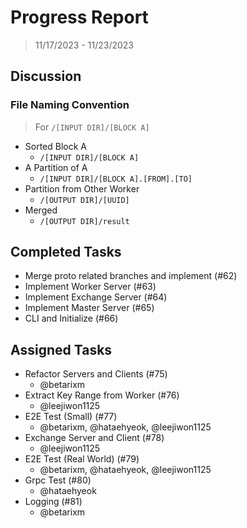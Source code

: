 # Progress Report

> 11/17/2023 - 11/23/2023

## Discussion

### File Naming Convention

> For `/[INPUT DIR]/[BLOCK A]`

- Sorted Block A
  - `/[INPUT DIR]/[BLOCK A]`
- A Partition of A
  - `/[INPUT DIR]/[BLOCK A].[FROM].[TO]`
- Partition from Other Worker
  - `/[OUTPUT DIR]/[UUID]`
- Merged
  - `/[OUTPUT DIR]/result`

## Completed Tasks

- Merge proto related branches and implement (#62)
- Implement Worker Server (#63)
- Implement Exchange Server (#64)
- Implement Master Server (#65)
- CLI and Initialize (#66)

## Assigned Tasks

- Refactor Servers and Clients (#75)
  - @betarixm
- Extract Key Range from Worker (#76)
  - @leejiwon1125
- E2E Test (Small) (#77)
  - @betarixm, @hataehyeok, @leejiwon1125
- Exchange Server and Client (#78)
  - @leejiwon1125
- E2E Test (Real World) (#79)
  - @betarixm, @hataehyeok, @leejiwon1125
- Grpc Test (#80)
  - @hataehyeok
- Logging (#81)
  - @betarixm
